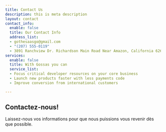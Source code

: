 ```yaml
---
title: Contact Us
description: this is meta description
layout: contact
contact_info:
  enable: false
  title: Our Contact Info
  address_list:
  - gothesaasgo@gmail.com
  - "(207) 555-0119"
  - 3891 Ranchview Dr. Richardson Main Road Near Amazon, California 62639
services:
  enable: false
  title: With Gossas you can
  service_list:
  - Focus critical developer resources on your core business
  - Launch new products faster with less payments code
  - Improve conversion from international customers

---
```

## Contactez-nous!

Laissez-nous vos informations pour que nous puissions vous revenir dès que possible.